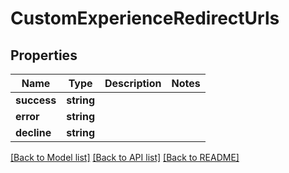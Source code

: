 # CustomExperienceRedirectUrls

## Properties
Name | Type | Description | Notes
------------ | ------------- | ------------- | -------------
**success** | **string** |  | 
**error** | **string** |  | 
**decline** | **string** |  | 

[[Back to Model list]](../../README.md#documentation-for-models) [[Back to API list]](../../README.md#documentation-for-api-endpoints) [[Back to README]](../../README.md)

